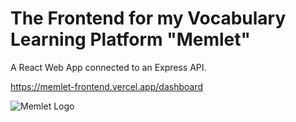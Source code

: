 # The Frontend for my Vocabulary Learning Platform "Memlet"

A React Web App connected to an Express API. 

https://memlet-frontend.vercel.app/dashboard

![Memlet Logo](https://res.cloudinary.com/dcrome1pq/image/upload/v1726227817/Icons/Memlet-Logo.png)
